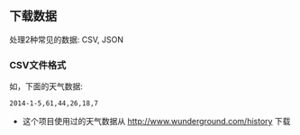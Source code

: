 ## 下载数据

处理2种常见的数据: CSV, JSON

### CSV文件格式

如，下面的天气数据:
```
2014-1-5,61,44,26,18,7
```
- 这个项目使用过的天气数据从 http://www.wunderground.com/history 下载

